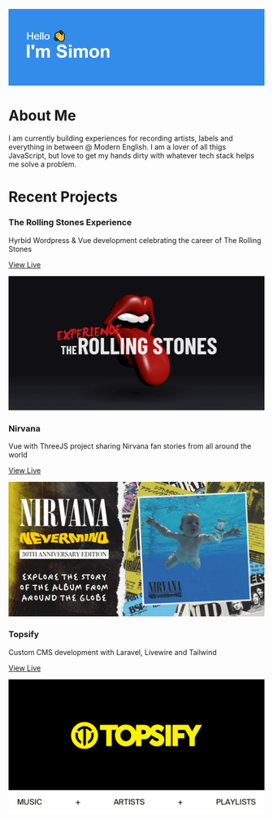 <p>
  <img alt="Hello, I'm Simon" src="./media/header.png" />
</p>

<h1>About Me</h1>

<p>I am currently building experiences for recording artists, labels and everything in between @ Modern English. I am a lover of all thigs JavaScript, but love to get my hands dirty with whatever tech stack helps me solve a problem.</p>

<h1>Recent Projects</h1>

<h3>The Rolling Stones Experience</h3>

<p>
Hyrbid Wordpress & Vue development celebrating the career of The Rolling Stones
</p>
<a href="https://experience.rollingstones.com/">View Live</a>

<p>
  <img alt="" src="./media/rse.png" />
</p>

<h3>Nirvana</h3>

<p>
Vue with ThreeJS project sharing Nirvana fan stories from all around the world
</p>
<a href="https://nevermind.nirvana.com/">View Live</a>

<p>
  <img alt="" src="./media/nirvana.jpg" />
</p>

<h3>Topsify</h3>

<p>
Custom CMS development with Laravel, Livewire and Tailwind
</p>
<a href="https://topsify.com/">View Live</a>

<p>
  <img alt="" src="./media/topsify.png" />
</p>

<!--
**SimonMckeon/SimonMckeon** is a ✨ _special_ ✨ repository because its `README.md` (this file) appears on your GitHub profile.

Here are some ideas to get you started:

- 🔭 I’m currently working on ...
- 🌱 I’m currently learning ...
- 👯 I’m looking to collaborate on ...
- 🤔 I’m looking for help with ...
- 💬 Ask me about ...
- 📫 How to reach me: ...
- 😄 Pronouns: ...
- ⚡ Fun fact: ...
  -->
